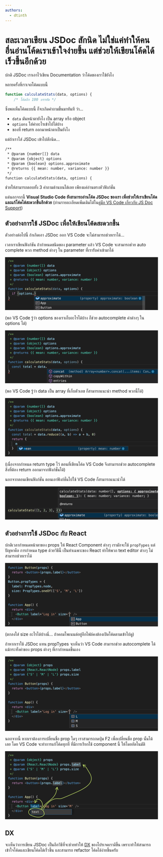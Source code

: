 ```yaml
---
authors:
  - dtinth
---
```


# สละเวลาเขียน JSDoc สักนิด ไม่ใช่แค่ทำให้คนอื่นอ่านโค้ดเราเข้าใจง่ายขึ้น แต่ช่วยให้เขียนโค้ดได้เร็วขึ้นอีกด้วย

ปกติ JSDoc เราเอาไว้เขียน Documentation ว่าโค้ดของเราใช้ยังไง

หลายครั้งที่เราเจอโค้ดแบบนี้

```js
function calculateStats(data, options) {
    /* โค้ดอีก 100 บรรทัด */
```

ซึ่งพอเห็นโค้ดแบบนี้
ก็จะเกิดคำถามขึ้นมาทันที ว่า…

- `data` มันหน้าตายังไง
  เป็น array หรือ object
- `options` ใส่ค่าอะไรเข้าไปได้บ้าง
- ของที่ return ออกมาหน้าตาเป็นยังไง

แต่ถ้าเราใส่ JSDoc เข้าไปสักนิด…

```js{1-6}
/**
 * @param {number[]} data
 * @param {object} options
 * @param {boolean} options.approximate
 * @returns {{ mean: number, variance: number }}
 */
function calculateStats(data, options) {
```

ช่วยให้สามารถตอบทั้ง 3 คำถามด้านบนได้เลย
เพียงแค่อ่านตรงหัวฟังก์ชั่น

แต่นอกจากนี้
**Visual Studio Code ยังสามารถอ่านโค้ด JSDoc ของเรา
เพื่อช่วยให้เราเขียนโค้ดและแก้โค้ดได้สะดวกขึ้นอีกด้วย**
(อ่านรายละเอียดเพิ่มเติมได้ใน[คู่มือ VS Code เกี่ยวกับ JS Doc Support](https://code.visualstudio.com/docs/languages/javascript#_js-doc-support))

## ตัวอย่างการใช้ JSDoc เพื่อให้เขียนโค้ดสะดวกขึ้น

ตัวอย่างต่อไปนี้
ถ้าเกิดเอา JSDoc ออก
VS Code จะไม่สามารถช่วยเราได้...

เวลาเราเขียนฟังก์ชัน
ถ้ากำหนดชนิดของ parameter แล้ว
VS Code จะสามารถช่วย auto complete พวก method ต่างๆ ใน parameter ที่เรารับค่าเข้ามาได้

![](./Screen_Shot_2019-04-08_at_17-d486c5c5-e299-4817-b57a-ecd2fddeb49a.20.14.png)

(พอ VS Code รู้ว่า options ของเราเก็บอะไรได้บ้าง
ก็ช่วย autocomplete ค่าต่างๆ ใน options ได้)

![](./Screen_Shot_2019-04-08_at_17-dfb95a9a-2383-4877-8c55-88117fcb1256.16.51.png)

(พอ VS Code รู้ว่า data เป็น array ที่เก็บตัวเลข
ก็สามารถแนะนำ method พวกนี้ได้)

![](./Screen_Shot_2019-04-08_at_17-1a3031be-7894-4c4b-9e56-2298af988f30.17.35.png)

(เนื่องจากกำหนด return type ไว้
ตอนที่เขียนโค้ด VS Code จึงสามารถช่วย autocomplete สิ่งที่ต้อง return ออกมาจากฟังก์ชั่นได้)

นอกจากตอนเขียนฟังก์ชั่น
ตอนเอาฟังก์ชั่นไปใช้ VS Code ก็สามารถแนะนำได้

![](./Screen_Shot_2019-04-08_at_17-badcc5a6-349c-4c8b-8f99-ebe58171e907.25.21.png)

## ตัวอย่างการใช้ JSDoc กับ React

ปกติเวลากำหนดหน้าตาของ props ให้ React Component ต่างๆ
เรามักจะใช้ `propTypes`
แต่ปัญหาคือ
การกำหนด type ด้วยวิธีนี้ เป็นท่าเฉพาะของ React
ทำให้พวก text editor ต่างๆ ไม่สามารถช่วยเราได้

![](./Screen_Shot_2019-04-08_at_17-bae26347-228a-4753-a206-30312033808e.30.30.png)

(ตกลงใส่ size อะไรได้บ้างนี่... ถ้าคอมโพเนนต์อยู่อีกไฟล์คงต้องเปิดโค้ดตามเข้าไปดู)

ถ้าหากเราใช้ JSDoc แทน propTypes
จะเห็นว่า VS Code สามารถช่วย autocomplete ได้แม้กระทั่งค่าของ props ต่างๆ ที่เรากำหนดขึ้นเอง

![](./Screen_Shot_2019-04-08_at_17-85c01519-c880-4b3e-8209-01b69a3d3c84.31.47.png)

นอกจากนี้
หากเราต้องการเปลี่ยนชื่อ prop ใดๆ
เราสามารถกดปุ่ม F2 เพื่อเปลี่ยนชื่อ prop นั้นได้เลย
โดย VS Code จะทำการแก้โค้ดทุกที่ ที่มีการเรียกใช้ component นี้ ให้โดยอัตโนมัติ

![](./p-08b13322-8be2-4b09-960f-4b5f051d8b96.png)

## DX

จะเห็นว่าการเขียน JSDoc เป็นอีกวิธีที่จะช่วยทำให้ [DX](../dx/) ของโปรเจคเราดีขึ้น
เพราะทำให้สามารถเข้าใจโค้ดและเขียนโค้ดได้เร็วขึ้น
และสามารถ refactor โค้ดได้ง่ายขึ้นครับ
